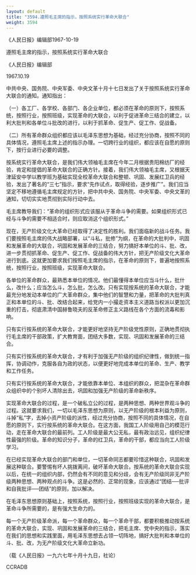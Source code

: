 ```yaml
---
layout: default
title: "3594.遵照毛主席的指示，按照系统实行革命大联合"
weight: 3594
---
```


《人民日报》编辑部1967-10-19

遵照毛主席的指示，按照系统实行革命大联合

《人民日报》编辑部

1967.10.19

中共中央、国务院、中央军委、中央文革十月十七日发出了关于按照系统实行革命大联合的通知。通知指出：

（一）各工厂、各学校、各部门、各企业单位，都必须在革命的原则下，按照系统，按照行业，按照班级，实现革命的大联合，以利于促进革命三结合的建立，以利大批判和各单位斗批改的进行，以利于抓革命、促生产、促工作、促战备。

（二）所有革命群众组织都应该以毛泽东思想为基础，经过充分协商，按照不同的具体情况，遵照毛主席上述的指示办理。一切跨行业的组织，都应该在自愿的原则下，按行业进行必要的调整。

按系统实行革命大联合，是我们伟大领袖毛主席在今年二月根据贵阳棉纺厂的经验，肯定和提倡的革命大联合的正确方针。接着，我们伟大领袖毛主席，又根据天津延安中学以教学班为基础实现全校革命大联合和整顿、巩固、发展红卫兵的经验，发出了著名的“三七”指示，要求“先作试点，取得经验，逐步推广”。我们应当坚定不移地遵循毛主席规定的方针，把中共中央、国务院、中央军委、中央文革的通知，切切实实地贯彻到实际行动中去。

毛主席教导我们：“革命的组织形式应该服从于革命斗争的需要。如果组织形式已经与斗争的需要不相适合时，则应取消这个组织形式。”

现在，无产阶级文化大革命已经取得了决定性的胜利。我们面临新的战斗任务。我们要按照毛主席的伟大战略部署，以“斗私，批修”为纲，在革命的大批判中，巩固和发展革命的大联合，巩固和发展革命的三结合，努力搞好本单位的斗、批、改，进一步贯彻抓革命、促生产、促工作、促战备的伟大方针，把无产阶级文化大革命进行到底。这就更加要求我们按照毛主席的指示，在革命的原则下，普遍地按照系统，按照行业，按照班级，实现革命大联合。

各单位的革命群众，最熟悉本单位的情况。他们最懂得本单位应当斗什么，批什么，改什么；应当怎么斗，怎么批，怎么改。只有实现按系统的革命大联合，才能最充分地发动本单位的广大革命群众，集中他们的智慧和力量，把革命的大批判真正和本单位的斗、批、改结合起来，给党内一小撮走资本主义道路当权派以更加沉重的打击，彻底肃清中国赫鲁晓夫的反革命修正主义路线在各个方面的流毒和影响。

只有实行按系统的革命大联合，才能更好地坚持无产阶级党性原则，正确地贯彻执行毛主席的干部政策，扩大教育面，团结大多数，实现、巩固和发展革命的三结合。

只有实行按系统的革命大联合，才有利于加强无产阶级的组织纪律性，做到统一指挥，协调动作，克服各自为政的状态，以便更好地完成本单位的革命、生产、教学和工作任务。

只有实行按系统的革命大联合，才能依靠本单位、本组织的群众，把混杂在革命群众组织中的个别坏人清除出去，巩固和加强无产阶级的革命新秩序。

实现革命大联合的过程，是一个破私立公的过程，是两种思想、两种世界观斗争的过程。这就要求我们，一切以毛泽东思想为原则，以无产阶级的根本利益为原则，斗掉“私”字，去掉小资产阶级的派性，经过充分协商，按照不同的具体情况，在自愿的原则下，实行按系统的革命大联合。在这方面，我国工人阶级用自己的模范行动，走在革命大联合的最前列。工人阶级是最大公无私，最有政治远见，组织纪律性最强的阶级。革命的知识分子，革命的红卫兵，革命的干部，都应当向工人阶级学习。

在已经实现革命大联合的部门和单位，一切革命同志都要珍惜这种联合，巩固和发展这种联合。要警惕有坏人挑拨离间，破坏革命大联合。按系统的革命大联合实现以后，在统一的组织内部，仍然会有不同的意见和分歧，会有无产阶级同非无产阶级两种思想、两种观点的斗争。这是必然的、正常的现象，应该通过“团结──批评和自我批评──团结”的原则，加以解决。

在毛泽东思想原则基础上，按照系统，按照行业，按照班级实现的革命大联合，是革命斗争所需要的，是有强大生命力的。

每一个无产阶级革命派，每一个革命群众，每一个革命干部，都要积极推动按系统的革命大联合，实现、巩固和发展革命的三结合，把毛主席、党中央的指示，落实在我们的思想和实践里面，用毛泽东思想去占领一切阵地，搞好大批判和本单位的斗、批、改，为无产阶级文化大革命立新功。

（载《人民日报》一九六七年十月十九日，社论）

CCRADB

